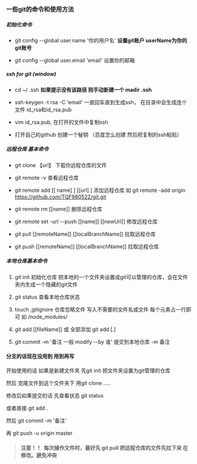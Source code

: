 ### 一些git的命令和使用方法

##### 初始化命令

- git config   --global user.name '你的用户名'     **设置git账户 userName为你的git账号**

- git config   --global user.email 'email'   设置你的邮箱

##### ssh for git (window)

- cd  ~/ .ssh  **如果提示没有该路径 则手动新建一个  madir .ssh**

- ssh-keygen  -t rsa  -C  'email'  一直回车直到生成ssh， 在目录中会生成连个文件 id_rsa和id_rsa.pub

- vim id_rsa.pub,   在打开的文件中复制ssh

- 打开自己的github 创建一个秘钥 （百度怎么创建 然后把复制的ssh粘贴）

##### 远程仓库 基本命令

- git clone 【url】 下载你远程仓库的文件

- git remote  -v 查看远程仓库 

- git remote add  [[ name] ]  [[url] ] 添加远程仓库 如 git  remote  -add origin https://github.com/TQF980522/git.git

- git remote rm [[name]]  删除远程仓库 

- git remote set -url  --push [[name]]  [[newUrl]]  修改远程仓库 

- git pull [[remoteName]] [[localBranchName]]  拉取远程仓库 

- git push [[remoteName]] [[localBranchName]] 拉取远程仓库

  

##### 本地仓库基本命令

1. git  init 初始化仓库 把本地的一个文件夹设置成git可以管理的仓库，会在文件夹内生成一个隐藏的git文件

2. git status 查看本地仓库状态 

3. touch  ,gitignore 仓库忽略文件 写入不需要的文件名或文件 每个元素占一行即可 如 /node_modules/

4. git add  [[fileName]]  或 全部添加 git add [.]

5. git  commit -m   '备注  一般 modify  --by  谁'  提交到本地仓库 -m 备注



#### 分支的话现在没用到 用到再写

开始使用的话 如果是新建文件夹 先git init  把文件夹设置为git管理的仓库 

然后 克隆文件到这个文件夹下 用git clone .....

修改后如果提交的话 先查看状态 git status 

或者直接 git add . 

然后 git commit -m '备注'

再  git push  -u origin master



> #### 注意！！  每次操作文件时，最好先 git pull 把远程仓库的文件先拉下来 在修改。避免冲突




